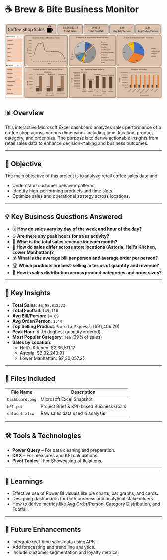 # ☕ Brew & Bite Business Monitor

![Coffee Shop Sales Dashboard](Dashboard.png)

## 📊 Overview

This interactive Microsoft Excel dashboard analyzes sales performance of a coffee shop across various dimensions including time, location, product category, and order size. The purpose is to derive actionable insights from retail sales data to enhance decision-making and business outcomes.

---

## 🎯 Objective

The main objective of this project is to analyze retail coffee sales data and:
- Understand customer behavior patterns.
- Identify high-performing products and time slots.
- Optimize sales and operational strategy across locations.

---

## 💡 Key Business Questions Answered

- 🗓️ **How do sales vary by day of the week and hour of the day?**
- ⏰ **Are there any peak hours for sales activity?**
- 📅 **What is the total sales revenue for each month?**
- 🏬 **How do sales differ across store locations (Astoria, Hell’s Kitchen, Lower Manhattan)?**
- 💰 **What is the average bill per person and average order per person?**
- 🏆 **Which products are best-selling in terms of quantity and revenue?**
- 🧾 **How is sales distribution across product categories and order sizes?**

---

## 📌 Key Insights

- **Total Sales**: `$6,98,812.33`
- **Total Footfall**: `149,116`
- **Avg Bill/Person**: `$4.69`
- **Avg Order/Person**: `1.44`
- **Top Selling Product**: `Barista Espresso` ($91,406.20)
- **Peak Hour**: `9 AM` (highest quantity ordered)
- **Most Popular Category**: `Tea` (39% of sales)
- **Sales by Location**:
  - Hell's Kitchen: $2,36,511.17
  - Astoria: $2,32,243.91
  - Lower Manhattan: $2,30,057.25

---

## 📂 Files Included

| File Name       | Description                               |
|----------------|-------------------------------------------|
| `Dashboard.png` | Microsoft Excel Snapshot              |
| `KPI.pdf`       | Project Brief & KPI-based Business Goals |
| `dataset.xlsx`  | Raw sales data used in analysis          |

---

## 🛠 Tools & Technologies

- **Power Query** – For data cleaning and preparation.
- **DAX** – For measures and KPI calculations.
- **Pivot Tables** – For Showcasing of Relations.
---

## 🧠 Learnings

- Effective use of Power BI visuals like pie charts, bar graphs, and cards.
- Designing dashboards for both business and analytical stakeholders.
- How to derive metrics like Avg Order/Person, Category Distribution, and Footfall.

---

## 📌 Future Enhancements

- Integrate real-time sales data using APIs.
- Add forecasting and trend line analytics.
- Include customer segmentation and loyalty metrics.
